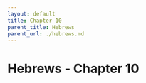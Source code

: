 ```yaml
---
layout: default
title: Chapter 10
parent_title: Hebrews
parent_url: ./hebrews.md
---
```


# Hebrews - Chapter 10
